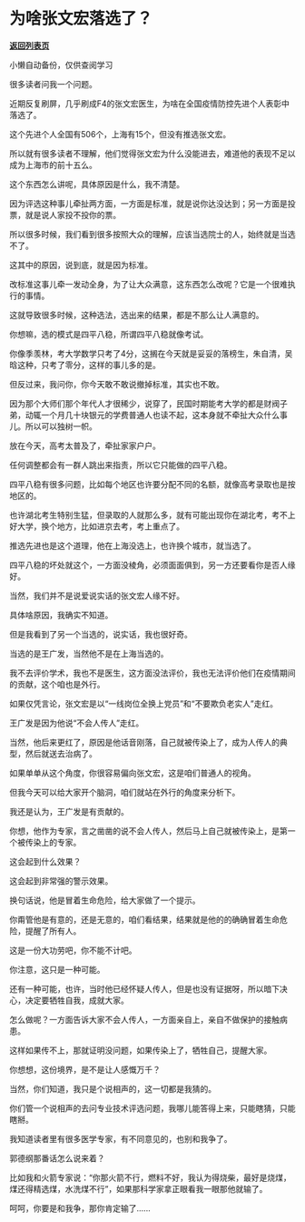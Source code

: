 # 为啥张文宏落选了？

[**返回列表页**](/gzh/记忆承载3)

小懒自动备份，仅供查阅学习

很多读者问我一个问题。

  

近期反复刷屏，几乎刷成F4的张文宏医生，为啥在全国疫情防控先进个人表彰中落选了。

  

这个先进个人全国有506个，上海有15个，但没有推选张文宏。

  

所以就有很多读者不理解，他们觉得张文宏为什么没能进去，难道他的表现不足以成为上海市的前十五么。

  

这个东西怎么讲呢，具体原因是什么，我不清楚。

  

因为评选这种事儿牵扯两方面，一方面是标准，就是说你达没达到；另一方面是投票，就是说人家投不投你的票。

  

所以很多时候，我们看到很多按照大众的理解，应该当选院士的人，始终就是当选不了。

  

这其中的原因，说到底，就是因为标准。

  

改标准这事儿牵一发动全身，为了让大众满意，这东西怎么改呢？它是一个很难执行的事情。

  

这就导致很多时候，这种选法，选出来的结果，都是不那么让人满意的。

  

你想嘛，选的模式是四平八稳，所谓四平八稳就像考试。

  

你像季羡林，考大学数学只考了4分，这搁在今天就是妥妥的落榜生，朱自清，吴晗这种，只考了零分，这样的事儿多的是。

  

但反过来，我问你，你今天敢不敢说撤掉标准，其实也不敢。

  

因为那个大师们那个年代人才很稀少，说穿了，民国时期能考大学的都是财阀子弟，动辄一个月几十块银元的学费普通人也读不起，这本身就不牵扯大众什么事儿。所以可以独树一帜。

  

放在今天，高考太普及了，牵扯家家户户。

  

任何调整都会有一群人跳出来指责，所以它只能做的四平八稳。

  

四平八稳有很多问题，比如每个地区也许要分配不同的名额，就像高考录取也是按地区的。

  

也许湖北考生特别生猛，但录取的人就那么多，就有可能出现你在湖北考，考不上好大学，换个地方，比如进京去考，考上重点了。

  

推选先进也是这个道理，他在上海没选上，也许换个城市，就当选了。  

  

四平八稳的坏处就这个，一方面没棱角，必须面面俱到，另一方还要看你是否人缘好。

  

当然，我们并不是说爱说实话的张文宏人缘不好。

  

具体啥原因，我确实不知道。

  

但是我看到了另一个当选的，说实话，我也很好奇。

  

当选的是王广发，当然他不是在上海当选的。

  

我不去评价学术，我也不是医生，这方面没法评价，我也无法评价他们在疫情期间的贡献，这个咱也是外行。

  

如果仅凭言论，张文宏是以“一线岗位全换上党员”和“不要欺负老实人”走红。

  

王广发是因为他说“不会人传人”走红。

  

当然，他后来更红了，原因是他话音刚落，自己就被传染上了，成为人传人的典型，然后就送去治病了。

  

如果单单从这个角度，你很容易偏向张文宏，这是咱们普通人的视角。

  

但我今天可以给大家开个脑洞，咱们就站在外行的角度来分析下。

  

我还是认为，王广发是有贡献的。

  

你想，他作为专家，言之凿凿的说不会人传人，然后马上自己就被传染上，是第一个被传染上的专家。

  

这会起到什么效果？

  

这会起到非常强的警示效果。

  

换句话说，他是冒着生命危险，给大家做了一个提示。

  

你甭管他是有意的，还是无意的，咱们看结果，结果就是他的的确确冒着生命危险，提醒了所有人。

  

这是一份大功劳吧，你不能不计吧。

  

你注意，这只是一种可能。

  

还有一种可能，也许，当时他已经怀疑人传人，但是也没有证据呀，所以暗下决心，决定要牺牲自我，成就大家。

  

怎么做呢？一方面告诉大家不会人传人，一方面亲自上，亲自不做保护的接触病患。

  

这样如果传不上，那就证明没问题，如果传染上了，牺牲自己，提醒大家。

  

你想想，这份境界，是不是让人感慨万千？

  

当然，你们知道，我只是个说相声的，这一切都是我猜的。

  

你们管一个说相声的去问专业技术评选问题，我哪儿能答得上来，只能瞎猜，只能瞎掰。

  

我知道读者里有很多医学专家，有不同意见的，也别和我争了。

  

郭德纲那番话怎么说来着？

  

比如我和火箭专家说：“你那火箭不行，燃料不好，我认为得烧柴，最好是烧煤，煤还得精选煤，水洗煤不行”，如果那科学家拿正眼看我一眼那他就输了。

  

呵呵，你要是和我争，那你肯定输了......

